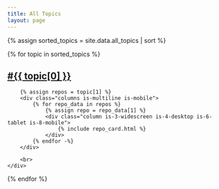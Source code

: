 ```yaml
---
title: All Topics
layout: page
---
```


{% assign sorted_topics = site.data.all_topics | sort %}
<div id='repo-topics'>
{% for topic in sorted_topics %}
    <div>
        <a href="#topic-{{ topic[0] }}"><h2 id="topic-{{ topic[0] }}">&#35;{{ topic[0] }}</h2></a>

        {% assign repos = topic[1] %}
        <div class="columns is-multiline is-mobile">
            {% for repo_data in repos %}
                {% assign repo = repo_data[1] %}
                <div class="column is-3-widescreen is-4-desktop is-6-tablet is-8-mobile">
                    {% include repo_card.html %}
                </div>
            {% endfor -%}
        </div>

        <br>
    </div>
{% endfor %}
</div>
